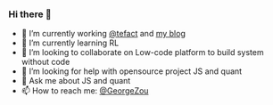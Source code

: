 ### Hi there 👋

- 🔭 I’m currently working [@tefact](https://github.com/Tefact/tefact-saas) and [my blog](https://github.com/georgezouq/blog)
- 🌱 I’m currently learning RL
- 👯 I’m looking to collaborate on Low-code platform to build system without code
- 🤔 I’m looking for help with opensource project JS and quant
- 💬 Ask me about JS and quant
- 📫 How to reach me: [@GeorgeZou](https://twitter.com/GeorgeZouSQ)
